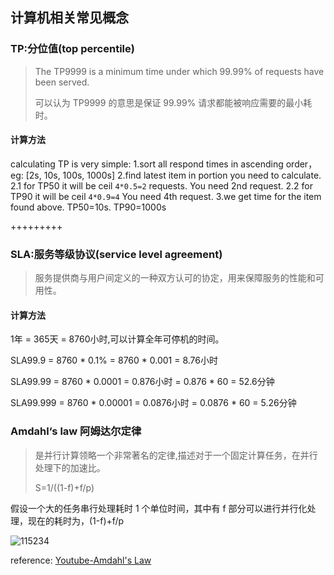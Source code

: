 ## 计算机相关常见概念

### TP:分位值(top percentile)

> The TP9999 is a minimum time under which 99.99% of requests have been served.
>
> 可以认为 TP9999 的意思是保证 99.99% 请求都能被响应需要的最小耗时。

#### 计算方法

calculating TP is very simple:
1.sort all respond times in ascending order，eg: [2s, 10s, 100s, 1000s]
2.find latest item in portion you need to calculate.
	2.1 for TP50 it will be ceil `4*0.5=2` requests. You need 2nd request.
	2.2 for TP90 it will be ceil `4*0.9=4` You need 4th request.
3.we get time for the item found above. TP50=10s. TP90=1000s

+++++++++

### SLA:服务等级协议(service level agreement)

>服务提供商与用户间定义的一种双方认可的协定，用来保障服务的性能和可用性。

#### 计算方法

1年 = 365天 = 8760小时,可以计算全年可停机的时间。

SLA99.9 = 8760 * 0.1% = 8760 * 0.001 = 8.76小时

SLA99.99 = 8760 * 0.0001 = 0.876小时 = 0.876 * 60 = 52.6分钟

SLA99.999 = 8760 * 0.00001 = 0.0876小时 = 0.0876 * 60 = 5.26分钟

### Amdahl‘s law 阿姆达尔定律

> 是并行计算领略一个非常著名的定律,描述对于一个固定计算任务，在并行处理下的加速比。
>
> S=1/((1-f)+f/p)

假设一个大的任务串行处理耗时 1 个单位时间，其中有 f 部分可以进行并行化处理，现在的耗时为，(1-f)+f/p 

![115234](https://image.yuhaowin.com/2022/04/27/115234.png)

reference: [Youtube-Amdahl's Law](https://www.youtube.com/watch?v=Axx2xuB-Xuo)

